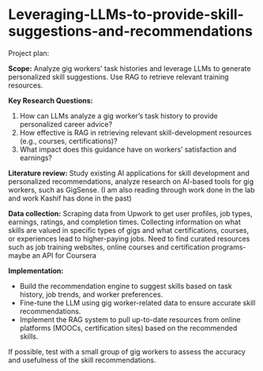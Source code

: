 # Leveraging-LLMs-to-provide-skill-suggestions-and-recommendations

Project plan:

**Scope:** 
Analyze gig workers' task histories and leverage LLMs to generate personalized skill suggestions. Use RAG to retrieve relevant training resources.

**Key Research Questions:**
1.	How can LLMs analyze a gig worker’s task history to provide personalized career advice?
2.	How effective is RAG in retrieving relevant skill-development resources (e.g., courses, certifications)?
3.	What impact does this guidance have on workers’ satisfaction and earnings?

**Literature review:** 
Study existing AI applications for skill development and personalized recommendations, analyze research on AI-based tools for gig workers, such as GigSense. (I am also reading through work done in the lab and work Kashif has done in the past)

**Data collection:** 
Scraping data from Upwork to get user profiles, job types, earnings, ratings, and completion times. Collecting information on what skills are valued in specific types of gigs and what certifications, courses, or experiences lead to higher-paying jobs. Need to find curated resources such as job training websites, online courses and certification programs- maybe an API for Coursera

**Implementation:**
- Build the recommendation engine to suggest skills based on task history, job trends, and worker preferences.
- Fine-tune the LLM using gig worker-related data to ensure accurate skill recommendations.
- Implement the RAG system to pull up-to-date resources from online platforms (MOOCs, certification sites) based on the recommended skills.

If possible, test with a small group of gig workers to assess the accuracy and usefulness of the skill recommendations.

